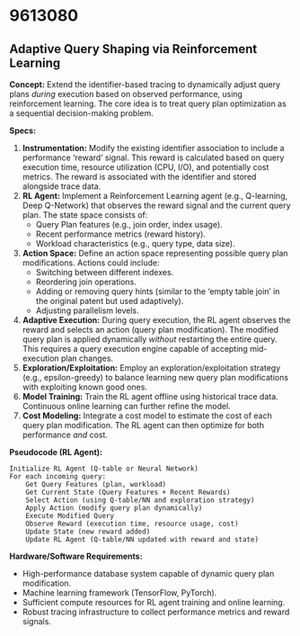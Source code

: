 # 9613080

## Adaptive Query Shaping via Reinforcement Learning

**Concept:** Extend the identifier-based tracing to dynamically adjust query plans *during* execution based on observed performance, using reinforcement learning. The core idea is to treat query plan optimization as a sequential decision-making problem.

**Specs:**

1.  **Instrumentation:** Modify the existing identifier association to include a performance ‘reward’ signal. This reward is calculated based on query execution time, resource utilization (CPU, I/O), and potentially cost metrics.  The reward is associated with the identifier and stored alongside trace data.
2.  **RL Agent:** Implement a Reinforcement Learning agent (e.g., Q-learning, Deep Q-Network) that observes the reward signal and the current query plan. The state space consists of:
    *   Query Plan features (e.g., join order, index usage).
    *   Recent performance metrics (reward history).
    *   Workload characteristics (e.g., query type, data size).
3.  **Action Space:** Define an action space representing possible query plan modifications. Actions could include:
    *   Switching between different indexes.
    *   Reordering join operations.
    *   Adding or removing query hints (similar to the ‘empty table join’ in the original patent but used adaptively).
    *   Adjusting parallelism levels.
4.  **Adaptive Execution:** During query execution, the RL agent observes the reward and selects an action (query plan modification). The modified query plan is applied dynamically *without* restarting the entire query. This requires a query execution engine capable of accepting mid-execution plan changes.
5.  **Exploration/Exploitation:** Employ an exploration/exploitation strategy (e.g., epsilon-greedy) to balance learning new query plan modifications with exploiting known good ones.
6.  **Model Training:** Train the RL agent offline using historical trace data. Continuous online learning can further refine the model.
7.  **Cost Modeling:** Integrate a cost model to estimate the cost of each query plan modification. The RL agent can then optimize for both performance *and* cost.

**Pseudocode (RL Agent):**

```
Initialize RL Agent (Q-table or Neural Network)
For each incoming query:
    Get Query Features (plan, workload)
    Get Current State (Query Features + Recent Rewards)
    Select Action (using Q-table/NN and exploration strategy)
    Apply Action (modify query plan dynamically)
    Execute Modified Query
    Observe Reward (execution time, resource usage, cost)
    Update State (new reward added)
    Update RL Agent (Q-table/NN updated with reward and state)
```

**Hardware/Software Requirements:**

*   High-performance database system capable of dynamic query plan modification.
*   Machine learning framework (TensorFlow, PyTorch).
*   Sufficient compute resources for RL agent training and online learning.
*   Robust tracing infrastructure to collect performance metrics and reward signals.